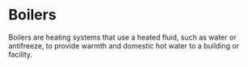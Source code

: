 # Boilers

Boilers are heating systems that use a heated fluid, such as water or antifreeze, to provide warmth and domestic hot water to a building or facility.